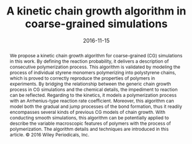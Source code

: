 ---
title: A kinetic chain growth algorithm in coarse-grained simulations
authors:
- Hong Liu
- 朱有亮
- Zhong-Yuan Lu
- Florian Müller-Plathe
date: '2016-11-15'
doi: 10.1002/jcc.24495
publish_types: 期刊文章
publication: Journal of Computational Chemistry
abstract: We propose a kinetic chain growth algorithm for coarse-grained  (CG) simulations in this work. By defining the reaction probability, it  delivers a description of consecutive polymerization process. This  algorithm is validated by modeling the process of individual styrene  monomers polymerizing into polystyrene chains, which is proved to  correctly reproduce the properties of polymers in experiments. By  bridging the relationship between the generic chain growth process in CG  simulations and the chemical details, the impediment to reaction can be  reflected. Regarding to the kinetics, it models a polymerization  process with an Arrhenius-type reaction rate coefficient. Moreover, this  algorithm can model both the gradual and jump processes of the bond  formation, thus it readily encompasses several kinds of previous CG  models of chain growth. With conducting smooth simulations, this  algorithm can be potentially applied to describe the variable  macroscopic features of polymers with the process of polymerization. The  algorithm details and techniques are introduced in this article. © 2016  Wiley Periodicals, Inc.
url_pdf: https://onlinelibrary.wiley.com/doi/abs/10.1002/jcc.24495
---
